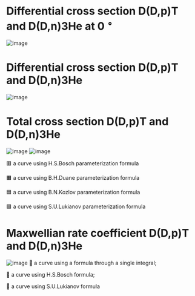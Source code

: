 # Differential cross section D(D,p)T and D(D,n)3He at 0 $^{\circ}$ 
![image](https://github.com/Ul1anchik/Plasma-Physics-Lab/assets/142611307/87725ef1-bfc1-4fa0-ba4a-eb09737b9957)
# Differential cross section D(D,p)T and D(D,n)3He 
![image](https://github.com/Ul1anchik/Plasma-Physics-Lab/assets/142611307/954e40f4-1536-4f60-a7be-0d10eb5e08b6)

# Total cross section D(D,p)T and D(D,n)3He

![image](https://github.com/Ul1anchik/Plasma-Physics-Lab/assets/142611307/357395d0-0ef9-46f8-9f1f-be2c62d24148)
![image](https://github.com/Ul1anchik/Plasma-Physics-Lab/assets/142611307/e86b80d1-f8c1-4898-9eae-8a00af1272e1)

&#x1F7E5; a curve using H.S.Bosch parameterization formula 

&#x1F7E7; a curve using B.H.Duane parameterization formula

&#x1F7E6; a curve using B.N.Kozlov parameterization formula

&#x1F7E9; a curve using S.U.Lukianov parameterization formula

# Maxwellian rate coefficient D(D,p)T and D(D,n)3He
![image](https://github.com/Ul1anchik/Plasma-Physics-Lab/assets/142611307/56d03485-9e27-4a47-b5bf-5c705ca94dd6)
&#x1F4D8; a curve using a formula through a single integral;

&#x1F4D9; a curve using H.S.Bosch formula;

&#x1F4D7; a curve using S.U.Lukianov formula

